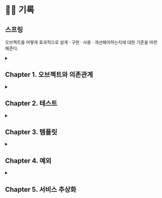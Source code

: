 # ✍🏻 기록

## 스프링

오브젝트를 어떻게 효과적으로 설계 · 구현 · 사용 · 개선해야하는지에 대한 기준을 마련해준다.

<details>

<summary><h2> Chapter 1. 오브젝트와 의존관계 </h2></summary>

<details>

<summary><h3> 관심사의 분리 </h3></summary>

소프트웨어 개발에서 끝이란 개념은 없다.

사용자의 비즈니스 프로세스와 그에 따른 요구사항은 끊임없이 바뀌고 발전한다.

그래서 객체를 설계할 때, ❓***어떻게 하면 변화의 폭을 최소한으로 줄일 수 있을지 고려*** 해야한다.

<br>

변화는 보통 한 가지 관심에 대해 일어나고, 💡***우리가 객체를 설계할 때 관심이 같은 것끼리는 모으고 관심이 다른 것은 분리***하면

변화로부터 영향받는 범위를 줄일 수 있다.

왜냐하면 한 가지 관심에 대한 변경이 일어날 경우, 그 관심이 집중되는 코드만 수정하면 관심이 다른 코드에는 영향을 주지않고 간단하게 수정할 수 있기 때문이다.

<br>

관심사를 가장 효과적으로 분리하는 방법은, 분리할 기능을 인터페이스로 분리한 뒤 기능을 제공하는 방법이다.

구체적인 기능 동작 원리나 방법은 구현하는 클래스가 결정하고, 외부에서 구현 클래스를 주입해주면 다형성에 의해 구현된 기능을 사용할 수 있게 된다.

<br>

이는 인터페이스를 의존하도록 하고, 인터페이스를 파라미터로 받는 생성자를 통해 의존하는 인터페이스에 사용할 구현 오브젝트를 할당한 뒤 

인터페이스에서 정의된 메서드를 사용하는 것으로 해결할 수 있다. 

런타임 시점에서 두 오브젝트를 연결하는 작업은, 제 3의 오브젝트가 어떤 구현 클래스를 사용할지 결정해서 객체 생성시 주입시켜주는💡 ***DI(Dependency Injection)를*** 해주면 된다.  


  <br>

따라서, **구현 클래스를 외부에서 결정하고 생성해서 인터페이스를 의존하고 있던(사용하고 있던) 오브젝트에 런타임 시점에서 연결해주면 강한 의존성을 끊을 수 있으며 코드가 변화에 유연해질 수 있다.** 
  
이한러한 역할을 스프링에서는 **IoC 컨테이너**가 담당한다.

<br>

🌟 ***높은 응집도 (관심사가 비슷한 것끼리 모음)와*** ***낮은 결합도(변화하기 쉬운 구현 클래스가 아닌 변화하기 어려운 인터페이스에 의존)는*** 변화와 확장에 유연하게 대처할 수 있게 도와준다.

<br>



> 📌 좋은 객체 지향 설계 5원칙 (SOLID)
>
> 1. SRP (Single Responsibility Principle) : 단일 책임 원칙, 한 클래스는 하나의 책임만 가져야 한다. 변경이 발생할 때, 파급효과가 적으면 SRP 원칙을 잘 따른 것
> 2. OCP (Open/Closed Principle) : 개방 · 폐쇄 원칙, 확장에는 열려(개방)있고 변화에는 닫혀(폐쇄)있어야 한다. 클래스에 기능을 추가할때, 기존 코드를 변경하지않고 확장할 수 있어야 한다. 
> 3. LSP (Liskov Substitutuion Principle) : 리스코프 치환 원칙, 하위클래스는 상위클래스에서 정의한 행동 규약을 위반하지 않아야 한다.
> 4. ISP (Interface Segregation Principle) : 인터페이스 분리 원칙, 자신이 사용하지 않는 메서드에 의존관계를 맺지 않아야 하고 더 작은 인터페이스 여러개로 분리해서 사용하는 것이 좋다.
> 5. DIP (Dependency Inversion Principle) : 의존관계 역전 원칙, 변화하기 쉬운 구현 클래스에 의존하지 말고 인터페이스에 의존하는 것이 좋다.

  </details>
  
  <details>

<summary><h3> 프레임워크와 라이브러리의 차이 </h3></summary>

**라이브러리**를 사용하는 코드는 **개발자의 코드가 애플리케이션 흐름을 주도**하고, 동작하는 중에 필요할 때 능동적으로 라이브러리를 사용한다.

반면에, **프레임워크**는 **프레임워크가 애플리케이션의 흐름을 주도**하고, 동작하는 중에 개발자가 만든 코드를 사용하여 수동적으로 동작하게 된다.

프레임워크는 제어의 역전 개념이 적용되어 있어야 한다.



</details>
  <details>
<summary><h3>  스프링이 싱글톤으로 빈을 관리하는 이유?   </h3></summary>

대규모 엔터프라이즈 서버 환경에서 **매번 클라이언트가 요청할때 마다 로직을 담당하는 오브젝트를 새로 생성해서 사용**하면, 서버 부하가 심해질 것이다.  
    
따라서 하나의 오브젝트를 생성해두고, 공유해서 사용하는 것이다.
  
싱글톤은 자바에서 다음과 같은 방식으로 구현할 수 있다.
  
```java
  pubilc class Singleton{
    private static Singleton INSTANCE;
  
    //외부에서 객체를 생성하지 못하도록 private 접근 제어자를 붙인 생성자를 정의한다.
    private Singleton(){
    }
  
    // INSTANCE가 null 인 경우에만 객체를 새로 생성하고, 이미 존재하는 경우에는, 존재하는 인스턴스를 반환한다.
    public static synchronized Singleton getInstance(){
      if (INSTANCE == null){
        INSTANCE = new Singleton();
      }
      return INSTANCE;
    }
  }
```
    
🚨 private 생성자를 사용하면 객체지향의 장점인 상속을 사용할 수 없고 전역 변수로 사용되어 Mock 주입이 어려워 테스트 하기 힘들다는 단점이 있다.

따라서 자바에서의 구현 방식은 여러가지 단점이 있기 때문에,   
    
스프링에서 제공하는 **싱글톤 레지스트리**를 사용하여 💡 static 메서드나 private 생성자를 사용하는 클래스가 아닌 평범한 자바 클래스를 싱글톤으로 활용할 수 있게 해준다.


</details>

<details>

<summary><h3>  💡 용어 정리 </h3></summary>

1. 📖 ***DAO (Data Access Object)*** : DB를 사용해 **데이터를 조회 · 조작하는 기능을 담당하는 오브젝트**
2. 🫘***자바빈 규약이란?*** : 파라미터가 없는 생성자가 있고 `get()` 과 `set()` 메서드가 정의되어 있어 속성을 수정하거나 조회할 수 있다.
3. 🏭 ***팩토리 메서드 패턴*** : 상위 클래스에서는 인터페이스 형태의 오브젝트를 생성하는 추상 메서드를 정의해서 사용하고, **서브 클래스에서 구체적인 오브젝트 생성 방법을 결정하게 하는 방법**을 말한다. 
4. 🪄 ***전략 패턴*** : 독립적인 책임으로 분리가 가능한 기능을 개별적인 **인터페이스로 분리**한 뒤, 이를 구현한 클래스를 **필요에 따라 바꿔서 사용할 수 있도록 하는 방법**
5. 🔃 ***제어의 역전 (IoC : Inversion of Control)*** : 자신이 사용할 오브젝트를 직접 결정하고 생성하는 것이 아닌, **제어권을 가진 다른 오브젝트에 의해 결정**된다. 
6. 🌞 ***애플리케이션 컨텍스트 (Application Context)*** : IoC 방식으로 빈을 관리하는 빈 팩토리를 상속받아, **빈 관리 뿐만 아니라 스프링이 제공하는 다른 부가기능을 이용해 제어작업을 총괄하는 오브젝트**이다. 오브젝트가 만들어지는 방식, 시점과 전략을 다르게 가져갈 수 있고 자동생성, 오브젝트에 대한 후처리, 인터셉팅 등 다양한 기능을 할 수 있다.


</details>
  
  </details>


<details>

<summary><h2> Chapter 2. 테스트 </h2></summary>

<details>

<summary><h3> 단위 테스트 (Unit Test) 를 하는 이유</h3></summary>

작은 단위의 코드에 대해 테스트를 수행한 것을 **단위 테스트**라고 한다.

한꺼번에 너무 많은 것을 몰아서 테스트하면 테스트 수행 과정도 복잡해지고, **오류가 발생했을 때 어떤 부분에서 오류가 발생했는지 정확한 원인을 쉽게 찾기 힘들어진다.**

<br>

단위 테스트는 항상 일관성 있는 결과가 보장돼야 한다.

💡 외부 환경에 영향을 받지 말아야 하는 것은 물론이고 테스트를 실행하는 순서를 바꿔도 동일한 결과가 보장되도록 만들어야 한다.


  </details>

  <details>

<summary><h3> 테스트 주도 개발 (TDD : Test Driven Development) </h3></summary>

만들고자 하는 기능의 내용을 담고 있으면서 만들어진 코드를 검증도 해줄 수 있도록 테스트 코드를 먼저 만들고, 테스트를 성공하게 해주는 코드를 작성하는 방식이다.

***실패한 테스트를 성공시키기 위한 목적이 아닌 코드는 만들지 않는다*** 는 것이 기본 원칙이다.

<br>

TDD의 장점 중 하나는 코드를 만들어 테스트를 실행하는  그 사이의 간격이 매우 짧다는 점이다.

테스트 없이 오랜 시간 동안 코드를 만들고 나서 테스트를 하면, 오류가 발생했을 때 원인을 찾기 쉽지 않다.

</details>

  <details>

<summary><h3> 테스트 용 설정 정보(application-test.yml) 사용 </h3></summary>


```
spring:
  profiles:
    active: test
```

기존에 사용하던 `application.yml` 파일에 위와 같은 구문을 추가해준다.

<br>

그리고, 테스트 용으로 사용할 설정 정보가 담긴 `application-test.yml` 파일을 생성한다.

💡 `application-{별칭}.yml` 과 `spring.profiles.active: {별칭}` 의 별칭은 동일해야 한다.

<br>

그리고, 테스트를 실행할 클래스에

```
@SpringBootTest
@ActiveProfiles("test")
```

혹은

```
@SpringBootTest(properties = "spring.profiles.active=test")
```

와 같이 어노테이션을 적용하면, `application-test.yml`에 적용한 환경변수로 테스트를 실행할 수 있다.



</details>



<details>

<summary><h3>  💡 용어 정리 </h3></summary>

1. 📖 픽스처(fixture) : 테스트를 수행하는데 필요한 정보나 오브젝트
2. 💩`@DirtiesContext` : 어플리케이션 컨텍스트의 상태를 테스트 코드 내에서 수동으로 변경하는 경우 (클래스 레벨 · 메서드 레벨) 에 사용한다. **변경한 컨텍스트가 다른 테스트에 영향을 주지 않게** 하기 위해, **테스트 메서드를 수행하고 나면 매번 새로운 어플리케이션 컨텍스트를 만들어서 다음 테스트가 사용**하게 해준다.
3. ⛑️ 비침투적 기술(noninvasive) : 기술에 종속적이지 않은 **순수한 코드를 유지할 수 있게 해주는 기술**, 대표적으로 **스프링이 비침투적 기술**이고 이전에 사용하던 EJB는 침투적 기술이라고 할 수 있다. 기술을 사용하기 위해 특정 인터페이스나 클래스를 사용하도록 강제하는 기술을 침투적 기술이라고 한다.

</details>

  </details>



<details>

<summary><h2> Chapter 3. 템플릿 </h2></summary>

<details>

<summary><h3> Connection과 같은 공유 리소스를 반드시 반환해야하는 이유</h3></summary>


❓ `Connection` 이나 `PreparedStatement` 를 사용하고 `close()` 메서드로 명시적으로 리소스를 반환하는 이유가 뭘까?

일반적으로 서버에서는 제한된 개수의 DB 커넥션을 만들어서 재사용 가능한 풀로 관리한다.

매번 생성하는 것 보다 미리 정해진 개수 만큼 만들어놓고 돌려가며 사용하는 방식이 유리하기 때문이다.

<br>

💡 이때, 제한된 개수의 커넥션을 가져가서 사용하고나서 명시적으로 `close()` 해서 **반환해서 돌려줘야지만, 재사용할 수 있게 된다.**

<br>

반환되지 못한 `Connection` 이 쌓이다가 커넥션 풀에 여유가 없어지면 리소스가 모자란다는 오류를 내며 서버가 중단될 수 있다.

따라서, 중간에 예외가 발생하더라도 정상적으로 가져간 리소스를 반환할 수 있도록 해야한다.

<br>

📌 그리고 리소스는 만들어진 순서의 역순으로 `close()` 해주는 것이 좋다.

```
Connection c = dataSource.getConnection();
PreparedStatement ps = c.prepareStatement("delete from users");

ps.close();
c.close();
```

위와 같은 경우, `ps.close()` 를 먼저 해주고 `c.close()` 를 해주어야 한다는 의미이다.

`Connection`을 먼저 닫는 경우 `PrepredStatement`가 활성화 된 상태로 남아있을 수 있어 리소스가 낭비될 수 있다.





  </details>
<details>

<summary><h3>  템플릿 · 콜백 패턴 </h3></summary>

전략 패턴의 기본 구조에 익명 내부 클래스를 활용한 방식이다.

템플릿은 고정된 작업 흐름을 가진 코드를 재사용한다는 의미에서 붙인 이름이다.

콜백은 템플릿 안에서 호출되는 것을 목적으로 만들어진 오브젝트이다.

<br>

일반적으로, 템플릿에서는 인터페이스의 메서드를 사용하고 콜백은 하나의 메소드를 가진 인터페이스를 구현한 익명 클래스로 만들어진다.

따라서, 💡 **콜백은 템플릿과 같은 클래스에 존재하고, 콜백이 인터페이스를 구현하는 익명 클래스를 템플릿에 전달함으로서 일종의 DI가 이루어진다.**

클래스간의 관계를 설정파일에 노출되지 않는다는 장점이 있다.

 <br>

📌 일반적인 DI는 템플릿에 인스턴스 변수를 만들어 두지만, 템플릿 · 콜백 방식에서는 매번 메소드 단위로 사용할 오브젝트를 새롭게 전달받는다는 특징이 있다. 또한, 콜백 오브젝트는 자신을 생성한 클라이언트 메소드 내의 정보를 직접 참조하여 강하게 결합되어 있다는 특징이 있다.

<br>

중복되는 코드를 메서드로 분리하고, 그 메서드가 인터페이스로 분리되고, 분리한 메서드가 고정된 작업 흐름을 갖고 작업 마다 바뀌는 부분이 존재한다면 템플릿 · 콜백 패턴을 적용하는 것을 고려할 수 있다.


</details>

<details>

<summary><h3>  네거티브 테스트의 중요성 </h3></summary>

개발자들은 수동 테스트를 할 때 실패할 만한 상황을 잘 고려하지 못하는 경우가 많다.

문제가 발생하는 경우는 주로 예외적인 조건과 결과 때문에 발생한다.

그래서 같은 개발자가 만든 메서드인데도, 어떤 메서드는 데이터가 없으면 null을 리턴하고, 어떤 메서드는 빈 리스트 오브젝트를 리턴하고, 어떤 메서드는 예외를 던지고, 어떤 메서드는 런타임 예외가 발생하면서 뻗어버린다.

💡 따라서 예외 상황에 대한 **일관성 있는 기준을 정해두고 이를 테스트로 만들어 검증**해둬야 한다.

의도적으로 예외적인 조건에 대해 테스트를 만드는 습관이 있으면 안정적인 코드를 작성할 수 있다.

</details>

  </details>


<details>

<summary><h2> Chapter 4. 예외 </h2></summary>

<details>

<summary><h3> 잘못된 예외 처리의 예시</h3></summary>

```
try{
	...
} catch(SQLException e){

}
```

🚨 예외를 잡고 아무것도 하지 않는 코드는 예외 발생을 무시하고 정상적인 상황인 것처럼 다음 라인으로 넘어가겠다는 분명한 의도가 있는 게 아니라면 연습 중에도 절대 만들어서는 안 되는 코드다.

프로그램 실행 중에 어디선가 오류가 있어서 예외가 발생해도 그것을 무시하고 계속 진행해버리기 때문이다.

<br>

예상치 못한 다른 문제를 일으킬 수 있고 문제의 원인이 무엇인지 찾아내기 매우 힘들어진다.

<br>

예외를 처리할 때 반드시 지켜야 할 핵심 원칙은 한 가지다. **모든 예외는 적절하게 복구되든지 아니면 작업을 중단시키고 운영자 또는 개발자에게 분명하게 통보돼야 한다.**


  </details>


<details>

<summary><h3> Java의 예외 종류와 특징</h3></summary>

<img src="https://raw.githubusercontent.com/buinq/imageServer/main/img/105691109-2cda9400-5f40-11eb-9003-a14873c2eaf2.png" alt="image" style="zoom: 33%;" />

- Error

  `java.lang.Error` 클래스의 서브 클래스들이다. 주로 JVM에서 발생시키는 것이고 `OutOfMemoryError`나 `ThreadDeath` 같은 에러를 발생시키기 때문에 애플리케이션 코드에서 처리하기 힘들 예외들이 있다.

- Checked Exception

  `RuntimeException`을 상속하지 않는 `java.lang.Exception` 클래스의 서브 클래스들이다. 체크 예외가 발생할 수 있는 메서드를 사용할 경우 **반드시 예외를 처리하는 코드를 catch문으로 잡든가 throws를 정의해서 메서드 밖으로 처리해야 컴파일 에러가 발생하지 않는다.** 즉, 명시적으로 예외를 처리해야한다.

- Unchecked Exception

  `RuntimeException` 클래스를 상속하는 클래스들이다. 명시적인 예외처리를 하지 않아도 컴파일에러가 발생하지 않는다. 대표적으로 오브젝트를 할당하지 안혹 사용하려고 시도했을 때, 발생하는 `NullPointerException`이 있다. 이런 예외는 개발자가 주의 깊게 만든다면 피할 수 있는, 예상하지 못했던 상황에서 발생하는 것이 아니기 때문에 명시적으로 예외처리를 하지 않아도 되도록 만든 것이다.

checked 예외 처리의 경우 예외처리를 강제하여 안정성을 높이고 명시적으로 예외를 확인할 수 있다. unchecked 예외 처리의 경우 예외처리 로직을 간결하게 작성할 수 있지만 예기치 않게 중단될 수 있어 주의가 필요하다.


  </details>

<details>
<summary><h3> JdbcTemplate 를 사용하면 왜 SQLException을 throws 하거나 명시적으로 처리하지 않는가</h3></summary>
JdbcTemplate 템플릿과 콜백 안에서 발생하는 모든 SQLException을 런타임 예외인 DataAccessException으로 포장해서 던져준다.

따라서, 필요한 경우에만 DataAccessException을 catch해서 처리하면 된다.

<br>
런타임 예외이므로 unchecked 예외이고, 따라서 호출하는 메서드에서 이를 꼭 처리해야할 의무는 없다.

<br>

JdbcTemplate의 쿼리를 전달하는 템플릿을 보면, 아래와 같이 SQLException을 런타임 예외인 DataAccessException에 포장하여 중첩예외 형태로 던지는 것을 확인할 수 있다.

```java
catch (SQLException ex) {
   // Release Connection early, to avoid potential connection pool deadlock
   // in the case when the exception translator hasn't been initialized yet.
   if (psc instanceof ParameterDisposer parameterDisposer) {
      parameterDisposer.cleanupParameters();
   }
   String sql = getSql(psc);
   psc = null;
   JdbcUtils.closeStatement(ps);
   ps = null;
   DataSourceUtils.releaseConnection(con, getDataSource());
   con = null;
   throw translateException("PreparedStatementCallback", sql, ex);
}
```

따라서, 우리가 JdbcTemplate에 있는 메서드를 사용할 때, SQLException은 템플릿에서 처리되어 호출한 메서드로 throws 하지 않기 때문에 SQLException 선언이 사라진 것이다.



  </details>


<details>
<summary><h3> 애플리케이션 예외는 Check 예외로 처리 </h3></summary>

애플리케이션 자체의 로직에 의해 의도적으로 발생시키고, 반드시 catch해서 무엇인가 조치를 취하도록 요구하는 예외를 일반적으로 애플리케이션 예외라고 한다.

예를 들어, 은행계좌에서 출금하는 기능을 가진 메서드가 있을 때, 잔고 상황에 따라 이어지는 작업이 달라져야 할 것이다.

<br>

```java
try{
    // 출금하는 메서드
} catch(CustomException e){
    // 잔고 부족시 CustomException이 발생하고, catch 문 로직 실행
    // 잔고 부족 안내 메시지 표시 등 예외 처리
}
```



따라서, 잔고 부족인 경우 비즈니스적인 의미를 띈 체크 예외를 던지게끔 하면, 예외 상황을 처리하는 로직은 catch 블록에 모아둘 수 있어 이해하기 편해진다.

그리고, check 예외기 때문에 에외를 명시적으로 처리하게끔 강제하기 때문에 안전한 코드를 만들 수 있다.

  </details>


  </details>


<details>

<summary><h2> Chapter 5. 서비스 추상화 </h2></summary>

  <details>

  <summary><h3> 회원 등급 업그레이드 예제 코드 개선해보기</h3></summary>

```java
public void upgradeLevels(){
    List<User> users = dao.getAll();
    for(User user : users){
        Boolean changed = null;
        if (user.getLevel() == Level.BASIC && user.getLogin() >=50){
            user.setLevel(Level.SILVER);
            changed = true;
        } else if (user.getLevel() == Level.SILVER && user.getRecommend() >=30){
            user.setLevel(Level.GOLD);
            changed = true;
        } else if (user.getLevel() == Level.GOLD){
            changed = false;
        } else {
            changed = false;
        }
        
        if (changed){
            dao.update(user);
        }
    }
}
```



교재에 나와 있는 회원 등급 업그레이드를 하는메서드이다.

베이직 회원인 경우, 로그인 횟수가 50 이상이면 실버 회원이 되고

실버 회원인 경우, 추천 수가 30 이상이면 골드 회원이 된다.

골드 회원이거나, 위 조건을 만족하지 못하면 회원 등급 변경은 없다.

위, 메서드를 객체 지향적인 구조로 리팩토링하고 Stream API를 활용해서 간결하게 개선해보았다.

<br>



```java 
    public void upgradeLevels() {

        List<User> users = userDao.getAll();

        users.stream()
                .filter(user -> canUpgradeLevel(user) )
                .forEach(user -> userDao.update(user.upgradeLevel()));

    }

    public boolean canUpgradeLevel(User user) {
        return user.canUpgradeLevelBasic(MIN_LOGIN_COUNT_FOR_SILVER) || user.canUpgradeLevelSilver(MIN_RECOMMEND_COUNT_FOR_GOLD);
    }
```

`getAll()` 메서드로 가져온 List에 담겨진 user들을 `filter()` 메서드로 등업 조건에 해당하는 user만 필터링한다.

등업 조건을 확인하는 메서드 역시, 생각해보면 나중에 충분히 바뀔 수 있는 로직이다.

따라서, 메서드로 분리하였고 등급 별 등업 조건이 다르므로 이 부분도 분리해주었다.

<br>

그리고 User 객체 본인의 레벨과 login 혹은 recommend 수를 통해 등업할 수 있는 조건인지 확인하고 등업 조건에 해당하는 login 수나 recommend 수는 Enum 타입으로 관리하도록 했다.

<br>

```java
public class User {
    String id;
    String name;
    String password;
    Level level;
    int login;
    int recommend;

    public User upgradeLevel() {
        this.level = Level.valueOf(this.level.getValue() + 1);
        return this;
    }
    
    public boolean canUpgradeLevelBasic(int minLoginCountForUpgrade) {
        return this.level.equals(Level.BASIC) && this.login >= minLoginCountForUpgrade;
    }

    public boolean canUpgradeLevelSilver(int minRecommendCountForUpgrade) {
        return this.level.equals(Level.SILVER) && this.recommend >= minRecommendCountForUpgrade;
    }
}
```

그리고, 필터링 된 각 user의 등급을 1 등급씩 올리고 수정된 User 본인을 반환하는 `upgradeLevel()` 메서드를 User 객체안에 정의했다.

3개의 테스트 케이스를 작성해서, 정상 동작함을 확인할 수 있었다.

<br>

객체 지향적인 코드는 다른 오브젝트의 데이터를 가져와서 작업하는 대신 데이터를 갖고 있는 다른 오브젝트에게 작업을 해달라고 요청한다.

오브젝트에게 데이터를 요구하지 말고 작업을 요청하라는 것이 객체지향 프로그래밍의 가장 기본적인 원리이다.

<br>

따라서 user의 레벨을 가져와서 service 가 대신 user.getLevel() 해서 등업 조건에 만족하는지 확인하고 user.setLevel(nextLevel) 메서드를 호출해서 등급을 변경시키는 것이 아니라

user가 갖고 있는 메서드를 통해서 user 객체 스스로가 판단하고 본인의 필드를 본인이 변경할 수 있게끔 행동을 유도하도록 코드를 작성하였다.


<br>

Stream API를 사용해서 코드도 간결해지고, 객체에게 행위를 부여하였고 변경될 수 있는 부분을 고려한 좀 더 객체 지향적인 코드로 개선할 수 있었던 것 같다.


  </details>


  <details>

  <summary><h3> 트랜잭션 동기화를 이용한 트랜잭션 통합과 예외 처리 </h3></summary>


```java
 public void upgradeLevels() {

        List<User> users = userDao.getAll();

        users.stream()
                .filter(user -> canUpgradeLevel(user) )
                .forEach(user -> userDao.update(user.upgradeLevel()));

    }
```

위 로직은 업그레이드 조건을 만족하는 사용자들을 `get` 해서 `jdbcTemplate` 의 `update` 메서드를 사용해서 등급을 변경시키는 메서드이다.

<br>



```java
    @Override
    public void update(User user) {

        this.jdbcTemplate.update("update users set name = ? , password = ? , level = ?, login = ?, " +
                        "recommend=? where id = ?",
                user.getName(), user.getPassword(), user.getLevel().getValue(), user.getLogin(), user.getRecommend(), user.getId());
    }
```

조건에 만족하는 각 `user` 마다 `jdbcTemplate.update()` 로 DB에 접근하여 데이터를 갱신시키는 작업이다.

만약, 조건에 만족하는 `users` 를 가져와서, `forEach`로 업그레이드 로직을 하던 중, 중간에 에러가 발생하면 어떻게 될까?

<br>

각 user마다 트랜잭션을 사용하기 때문에, 에러가 발생한 user만 등급 변경이 반영되어 있지 않고 이전에 변경된 user는 반영되어 있을 것이다.

<br>

따라서, 중간에 에러가 발생했을 때 이전에 변경되었던 회원도 반영되지 않도록 하려면 하나의 트랜잭션으로 묶어야 한다.

<br>

그럴때 사용할 수 있는 클래스가 `TransactionSynchronizationManager` 클래스이다.

```java
public void upgradeLevels() throws SQLException {

    	// 트랜잭션 동기화 작업을 초기화
        TransactionSynchronizationManager.initSynchronization();
    	// 커넥션을 가져옴
        Connection c = DataSourceUtils.getConnection(dataSource);
    	// 자동으로 커밋되는 설정을 false & 트랜잭션 시작
        c.setAutoCommit(false);


        try {
            List<User> users = userDao.getAll();

            users.stream()
                    .filter(user -> canUpgradeLevel(user))
                    .forEach(user -> userDao.update(user.upgradeLevel()));

            c.commit();
        } catch (Exception e) {
            // 에러 발생 시 rollback 한다.
            c.rollback();
            throw new RuntimeException(e);
        } finally {
            // db커넥션과 트랜잭션 관리 클래스를 종료한다.
            DataSourceUtils.releaseConnection(c, dataSource);
            TransactionSynchronizationManager.unbindResource(this.dataSource);
            TransactionSynchronizationManager.clearSynchronization();
        }
    }
```

위와 같이, 한 로직이 같은 트랜잭션을 공유하도록 로직을 변경하면 된다.

<br>

❓ **트랜잭션 동기화란 무엇일까** : Connection을 특별한 저장소에 보관해두고 이후에 호출되는 메서드는 저장된 Connection을 사용하게 하는 것



<br>



`JdbcTemplate` 메서드는 가장 먼저 **트랜잭션 동기화 저장소에 현재 시작된 트랜잭션을 가진 Connection 오브젝트가 존재하는지 확인한다.**

존재해서 트랜잭션 동기화 저장소에서 가져온 Connection을 사용하는 경우에는 메서드가 종료될 때, **Connection을 닫지 않은 채로 작업을 마친다.**

그렇게 해서, 모든 로직이 끝나고 `c.commit()` 과 같이 명시적으로 커밋을 했을 때 트랜잭션이 완료된다.

`finally` 구문에서 `TransactionSynchronizationManager.unbindResource(this.dataSource);` 를 통해 트랜잭션 동기화 저장소에 있는 `dataSource`를 제거한다.





  </details>

</details>